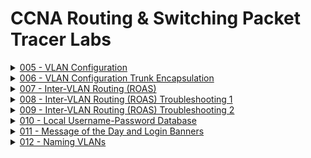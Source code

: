 # CCNA Routing & Switching Packet Tracer Labs
<!-- comment -->

<!-- 5 -->
<details>
<summary>
<a href="/Labs/005 - VLAN Configuration">005 - VLAN Configuration</a>
</summary>
  
![](/images/005.png)
</details>
<!-- 6 -->
<details>
<summary>
<a href="/Labs/006 - VLAN Configuration Trunk Encapsulation">006 - VLAN Configuration Trunk Encapsulation</a>
</summary>
  
![](/images/006.png)

</details>
<!-- 7 -->
<details>
<summary>
<a href="/Labs/007 - Inter-VLAN Routing (ROAS)">007 - Inter-VLAN Routing (ROAS)</a>
</summary>
  
![](/images/007.png)
</details>
<!-- 8 -->
<details>
<summary>
<a href="/Labs/008 - Inter-VLAN Routing (ROAS) Troubleshooting 1">008 - Inter-VLAN Routing (ROAS) Troubleshooting 1</a>
</summary>
  
![](/images/008.png)
</details>
<!-- 9 -->
<details>
<summary>
<a href="/Labs/009 - Inter-VLAN Routing (ROAS) Troubleshooting 2">009 - Inter-VLAN Routing (ROAS) Troubleshooting 2</a>
</summary>
  
![](/images/009.png)
</details>
<!-- 10 -->
<details>
<summary>
<a href="/Labs/010 - Local Username-Password Database">010 - Local Username-Password Database</a>
</summary>
  
![](/images/010.png)
</details>
<!-- 11 -->
<details>
<summary>
<a href="/Labs/011 - Message of the Day and Login Banners">011 - Message of the Day and Login Banners</a>
</summary>
  
![](/images/011.png)
</details>
<!-- 12 -->
<details>
<summary>
<a href="/Labs/012 - Naming VLANs">012 - Naming VLANs</a>
</summary>
  
![](/images/012.png)
</details>
